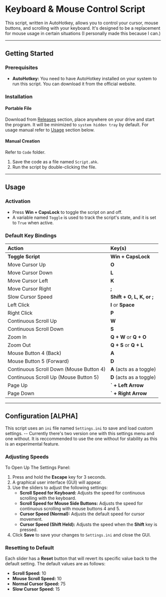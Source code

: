 # Keyboard & Mouse Control Script

This script, written in AutoHotkey, allows you to control your cursor, mouse buttons, and scrolling with your keyboard. It's designed to be a replacement for mouse usage in certain situations (I personally made this because I can.)

---

## Getting Started

### Prerequisites

* **AutoHotkey:** You need to have AutoHotkey installed on your system to run this script. You can download it from the official website.

### Installation

#### Portable File
Download from [Releases](https://github.com/xetsue/key-mouse/releases/) section, place anywhere on your drive and start the program. 
It will be minimized to `system hidden tray` by default. For usage manual refer to [Usage](https://github.com/xetsue/key-mouse/?tab=readme-ov-file#usage) section below.

#### Manual Creation
Refer to `Code` folder.
1.  Save the code as a file named `Script.ahk`.
2.  Run the script by double-clicking the file.

---

## Usage

### Activation

* Press **Win + CapsLock** to toggle the script on and off.
* A variable named `Toggle` is used to track the script's state, and it is set to `True` when active.

### Default Key Bindings

| Action | Key(s) |
| :--- | :--- |
| **Toggle Script** | **Win + CapsLock** |
| Move Cursor Up | **O** |
| Move Cursor Down | **L** |
| Move Cursor Left | **K** |
| Move Cursor Right | **;** |
| Slow Cursor Speed | **Shift + O, L, K, or ;** |
| Left Click | **I** or **Space** |
| Right Click | **P** |
| Continuous Scroll Up | **W** |
| Continuous Scroll Down | **S** |
| Zoom In | **Q + W** or **Q + O** |
| Zoom Out | **Q + S** or **Q + L** |
| Mouse Button 4 (Back) | **A** |
| Mouse Button 5 (Forward) | **D** |
| Continuous Scroll Down (Mouse Button 4) | **A** (acts as a toggle)|
| Continuous Scroll Up (Mouse Button 5) | **D** (acts as a toggle)|
| Page Up | **\` + Left Arrow** |
| Page Down | **\` + Right Arrow** |

---

## Configuration [ALPHA]

This script uses an `ini` file named `Settings.ini` to save and load custom settings. -- Currently there's two version one with this settings menu and one without. It is reccommended to use the one without for stability as this is an experimental feature.

### Adjusting Speeds

To Open Up The Settings Panel:

1.  Press and hold the **Escape** key for 3 seconds.
2.  A graphical user interface (GUI) will appear.
3.  Use the sliders to adjust the following settings:
    * **Scroll Speed for Keyboard:** Adjusts the speed for continuous scrolling with the keyboard.
    * **Scroll Speed for Mouse Side Buttons:** Adjusts the speed for continuous scrolling with mouse buttons 4 and 5.
    * **Cursor Speed (Normal):** Adjusts the default speed for cursor movement.
    * **Cursor Speed (Shift Held):** Adjusts the speed when the **Shift** key is pressed.
4.  Click **Save** to save your changes to `Settings.ini` and close the GUI.

### Resetting to Default

Each slider has a **Reset** button that will revert its specific value back to the default setting. The default values are as follows:

* **Scroll Speed:** 10
* **Mouse Scroll Speed:** 10
* **Normal Cursor Speed:** 75
* **Slow Cursor Speed:** 15
